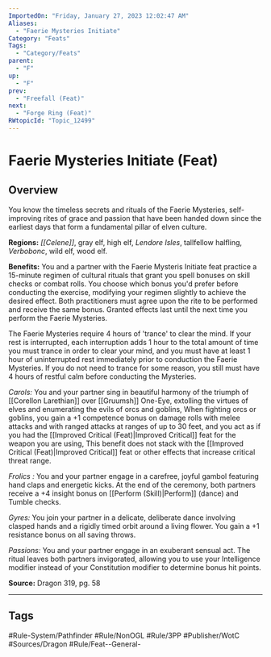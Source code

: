 ```yaml
---
ImportedOn: "Friday, January 27, 2023 12:02:47 AM"
Aliases:
  - "Faerie Mysteries Initiate"
Category: "Feats"
Tags:
  - "Category/Feats"
parent:
  - "F"
up:
  - "F"
prev:
  - "Freefall (Feat)"
next:
  - "Forge Ring (Feat)"
RWtopicId: "Topic_12499"
---
```

# Faerie Mysteries Initiate (Feat)
## Overview
You know the timeless secrets and rituals of the Faerie Mysteries, self-improving rites of grace and passion that have been handed down since the earliest days that form a fundamental pillar of elven culture.

**Regions:** *[[Celene]]*, gray elf, high elf, *Lendore Isles*, tallfellow halfling, *Verbobonc*, wild elf, wood elf.

**Benefits:** You and a partner with the Faerie Mysteris Initiate feat practice a 15-minute regimen of cultural rituals that grant you spell bonuses on skill checks or combat rolls. You choose which bonus you'd prefer before conducting the exercise, modifying your regimen slightly to achieve the desired effect. Both practitioners must agree upon the rite to be performed and receive the same bonus. Granted effects last until the next time you perform the Faerie Mysteries.

The Faerie Mysteries require 4 hours of 'trance' to clear the mind. If your rest is interrupted, each interruption adds 1 hour to the total amount of time you must trance in order to clear your mind, and you must have at least 1 hour of uninterrupted rest immediately prior  to conduction the Faerie Mysteries. If you do not need to trance for some reason, you still must have 4 hours of restful calm before conducting the Mysteries.

*Carols:* You and your partner sing in beautiful harmony of the triumph of [[Corellon Larethian]] over [[Gruumsh]] One-Eye, extolling the virtues of elves and enumerating the evils of orcs and goblins, When fighting orcs or goblins, you gain a +1 competence bonus on damage rolls with melee attacks and with ranged attacks at ranges of up to 30 feet, and you act as if you had the [[Improved Critical (Feat)|Improved Critical]] feat for the weapon you are using, This benefit does not stack with the [[Improved Critical (Feat)|Improved Critical]] feat or other effects that increase critical threat range.

*Frolics :* You and your partner engage in a carefree, joyful gambol featuring hand claps and energetic kicks. At the end of the ceremony, both partners receive a +4 insight bonus on [[Perform (Skill)|Perform]] (dance) and Tumble checks.

*Gyres:* You join your partner in a delicate, deliberate dance involving clasped hands and a rigidly timed orbit around a living flower. You gain a +1 resistance bonus on all saving throws.

*Passions:* You and your partner engage in an exuberant sensual act. The ritual leaves both partners invigorated, allowing you to use your Intelligence modifier instead of your Constitution modifier to determine bonus hit points.

**Source:** Dragon 319, pg. 58


---
## Tags
#Rule-System/Pathfinder #Rule/NonOGL #Rule/3PP #Publisher/WotC #Sources/Dragon #Rule/Feat--General-


